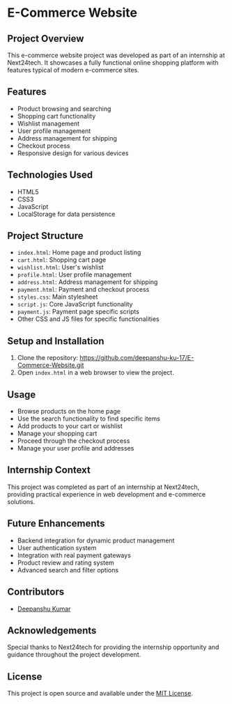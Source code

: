 # E-Commerce Website

## Project Overview
This e-commerce website project was developed as part of an internship at Next24tech. It showcases a fully functional online shopping platform with features typical of modern e-commerce sites.

## Features
- Product browsing and searching
- Shopping cart functionality
- Wishlist management
- User profile management
- Address management for shipping
- Checkout process
- Responsive design for various devices

## Technologies Used
- HTML5
- CSS3
- JavaScript
- LocalStorage for data persistence

## Project Structure
- `index.html`: Home page and product listing
- `cart.html`: Shopping cart page
- `wishlist.html`: User's wishlist
- `profile.html`: User profile management
- `address.html`: Address management for shipping
- `payment.html`: Payment and checkout process
- `styles.css`: Main stylesheet
- `script.js`: Core JavaScript functionality
- `payment.js`: Payment page specific scripts
- Other CSS and JS files for specific functionalities

## Setup and Installation
1. Clone the repository: https://github.com/deepanshu-ku-17/E-Commerce-Website.git
2. Open `index.html` in a web browser to view the project.

## Usage
- Browse products on the home page
- Use the search functionality to find specific items
- Add products to your cart or wishlist
- Manage your shopping cart
- Proceed through the checkout process
- Manage your user profile and addresses

## Internship Context
This project was completed as part of an internship at Next24tech, providing practical experience in web development and e-commerce solutions.

## Future Enhancements
- Backend integration for dynamic product management
- User authentication system
- Integration with real payment gateways
- Product review and rating system
- Advanced search and filter options

## Contributors
- [Deepanshu Kumar](https://github.com/deepanshu-ku-17)

## Acknowledgements
Special thanks to Next24tech for providing the internship opportunity and guidance throughout the project development.

## License
This project is open source and available under the [MIT License](LICENSE).

